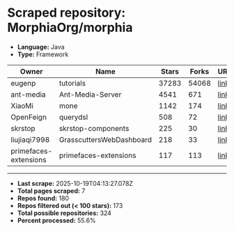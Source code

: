 # Scraped repository: MorphiaOrg/morphia
* **Language:** Java
* **Type:** Framework

| Owner | Name | Stars | Forks | URL |
|---|---|---|---|---|
| eugenp | tutorials | 37283 | 54068 | [link](https://github.com/eugenp/tutorials) |
| ant-media | Ant-Media-Server | 4541 | 671 | [link](https://github.com/ant-media/Ant-Media-Server) |
| XiaoMi | mone | 1142 | 174 | [link](https://github.com/XiaoMi/mone) |
| OpenFeign | querydsl | 508 | 72 | [link](https://github.com/OpenFeign/querydsl) |
| skrstop | skrstop-components | 225 | 30 | [link](https://github.com/skrstop/skrstop-components) |
| liujiaqi7998 | GrasscuttersWebDashboard | 218 | 33 | [link](https://github.com/liujiaqi7998/GrasscuttersWebDashboard) |
| primefaces-extensions | primefaces-extensions | 117 | 113 | [link](https://github.com/primefaces-extensions/primefaces-extensions) |

---
* **Last scrape:** 2025-10-19T04:13:27.078Z
* **Total pages scraped:** 7
* **Repos found:** 180
* **Repos filtered out (< 100 stars):** 173
* **Total possible repositories:** 324
* **Percent processed:** 55.6%
